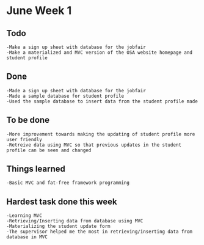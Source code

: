 # June Week 1
## Todo
	-Make a sign up sheet with database for the jobfair
	-Make a materialized and MVC version of the OSA website homepage and student profile
## Done
	-Made a sign up sheet with database for the jobfair
	-Made a sample database for student profile
	-Used the sample database to insert data from the student profile made
## To be done
	-More improvement towards making the updating of student profile more user friendly
	-Retreive data using MVC so that previous updates in the student profile can be seen and changed
## Things learned
	-Basic MVC and fat-free framework programming
## Hardest task done this week
	-Learning MVC
	-Retrieving/Inserting data from database using MVC
	-Materializing the student update form
	-The supervisor helped me the most in retrieving/inserting data from database in MVC


